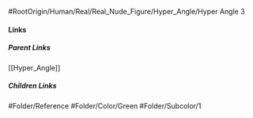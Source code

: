 #RootOrigin/Human/Real/Real_Nude_Figure/Hyper_Angle/Hyper Angle 3
#### Links
##### Parent Links
[[Hyper_Angle]]
##### Children Links
#Folder/Reference
#Folder/Color/Green
#Folder/Subcolor/1
